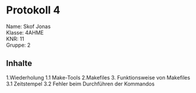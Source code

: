 # Protokoll 4 #
Name: Skof Jonas  
Klasse: 4AHME  
KNR: 11  
Gruppe: 2  

## Inhalte ##
1.Wiederholung
1.1 Make-Tools
2.Makefiles
3. Funktionsweise von Makefiles
3.1 Zeitstempel
3.2 Fehler beim Durchführen der Kommandos
